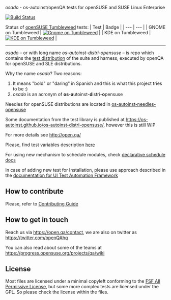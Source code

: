 *osado* - os-autoinst/openQA tests for openSUSE and SUSE Linux Enterprise

[![Build Status](https://github.com/os-autoinst/os-autoinst-distri-opensuse/workflows/ci/badge.svg)](https://github.com/os-autoinst/os-autoinst-distri-opensuse/actions)

Status of [openSUSE Tumbleweed](https://get.opensuse.org/tumbleweed/) tests:
| Test | Badge |
| --- | --- |
| GNOME on Tumbleweed | [![Gnome on Tumbleweed](https://openqa.opensuse.org/tests/latest/badge?arch=x86_64&distri=opensuse&flavor=DVD&machine=64bit&test=gnome&version=Tumbleweed&show_build=1)](https://openqa.opensuse.org/tests/latest?&arch=x86_64&distri=opensuse&flavor=DVD&machine=64bit&test=gnome&version=Tumbleweed) |
| KDE on Tumbleweed | [![KDE on Tumbleweed](https://openqa.opensuse.org/tests/latest/badge?arch=x86_64&distri=opensuse&flavor=DVD&machine=64bit&test=kde&version=Tumbleweed&show_build=1)](https://openqa.opensuse.org/tests/latest?arch=x86_64&distri=opensuse&flavor=DVD&machine=64bit&test=kde&version=Tumbleweed) |

---
*osado* – or with long name *os-autoinst-distri-opensuse* – is repo which
contains the [test distribution](https://en.wikipedia.org/wiki/Software_distribution) of the suite and harness, executed by openQA for openSUSE and SLE
distributions.

Why the name *osado*? Two reasons:
1. It means "bold" or "daring" in Spanish and this is what this project tries
   to be :)
2. *osado* is an acronym of **os**-**a**utoinst-**d**istri-**o**pensuse

Needles for openSUSE distributions are located in [os-autoinst-needles-opensuse](https://github.com/os-autoinst/os-autoinst-needles-opensuse)

Some documentation from the test library is published at https://os-autoinst.github.io/os-autoinst-distri-opensuse/, however this is still WIP

For more details see http://open.qa/

Please, find test variables description [here](https://github.com/os-autoinst/os-autoinst-distri-opensuse/blob/master/variables.md)

For using new mechanism to schedule modules, check [declarative schedule docs](declarative-schedule-doc.md)

In case of adding new test for Installation, please use approach described in the
[documentation for UI Test Automation Framework](ui-framework-documentation.md)

## How to contribute
Please, refer to [Contributing Guide](https://github.com/os-autoinst/os-autoinst-distri-opensuse/blob/master/CONTRIBUTING.md)

## How to get in touch
Reach us via https://open.qa/contact, we are also on twitter as https://twitter.com/openQAhq

You can also read about some of the teams at https://progress.opensuse.org/projects/qa/wiki

## License

Most files are licensed under a minimal copyleft conforming to the [FSF All
Permissive License](https://spdx.org/licenses/FSFAP.html), but some more
complex tests are licensed under the  GPL. So please check the license within
the files.

